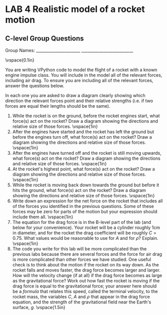 # LAB 4 Realistic model of a rocket motion
## C-level Group Questions


Group Names: \_\_\_\_\_\_\_\_\_\_\_\_\_\_\_\_\_\_\_\_\_\_
\_\_\_\_\_\_\_\_\_\_\_\_\_\_\_\_\_\_\_\_\_\_\_\_\_\_

\vspace{0.1in}

You are writing VPython code to model the flight of a rocket with a
known engine impulse class. You will include in the model all of the
relevant forces, including air drag. To ensure you are including all of
the relevant forces, answer the questions below.

In each one you are asked to draw a diagram clearly showing which
direction the relevant forces point and their relative strengths (i.e.
if two forces are equal their lengths should be the same).

1.  While the rocket is on the ground, before the rocket engines start,
    what force(s) act on the rocket? Draw a diagram showing the
    directions and relative size of those forces.
\vspace{1in}
2.  After the engines have started and the rocket has left the ground
    but before the engines turn off, what force(s) act on the rocket?
    Draw a diagram showing the directions and relative size of those
    forces.
\vspace{1in}
3.  After the engines have turned off and the rocket is still moving
    upwards, what force(s) act on the rocket? Draw a diagram showing the
    directions and relative size of those forces.
\vspace{1in}
4.  At the rocket's highest point, what force(s) act on the rocket? Draw
    a diagram showing the directions and relative size of those forces.
\vspace{1in}
5.  While the rocket is moving back down towards the ground but before
    it hits the ground, what force(s) act on the rocket? Draw a diagram
    showing the directions and relative size of those forces.
\vspace{1in}
6.  Write down an expression for the net force on the rocket that includes
    all of the forces you identified in the previous questions. Some of these
    forces may be zero for parts of the motion but your expression should
    include them all.
\vspace{1in}
7.  The equation for the drag force is in the B-level part of the lab (and below for your convenience). Your rocket will be a cylinder roughly 1cm in diameter, and for the rocket the drag coefficient will be roughly $C=0.75$. What values would be reasonable to use for $A$ and for $\rho$? Explain.
\vspace{1in}
8.  The code you write for this lab will be more complicated than the previous labs
    because there are several forces and the force for air drag is more complicated
    than other forces we have studied. One useful check is to think about the motion
    if the rocket on its way down. As the rocket falls and moves faster, the drag force
    becomes larger and larger. How will the velocity change (if at all) if the drag force
    becomes as large as the gravitational force? Work out how fast the rocket is moving
    if the drag force is equal to the gravitational force; your answer here should be a
    *formula* that relates this speed, called the terminal velocity, to the rocket mass,
    the variables $C$, $A$ and $\rho$ that appear in the drag force equation, and the strength
    of the gravitational field near the Earth's surface, $g$.
\vspace{1.5in}

<!-- **EQUATION FOR DRAG FORCE:**

$${\overrightarrow{F}}_{D} = - \frac{\text{CA}\rho}{2}\left| \overrightarrow{v} \right|^{2}\widehat{v}$$

where C is a dimensionless number called the "coefficient of drag", A is
the cross-sectional area of the object in flight, $\rho$ is the density of
the fluid (here air) through which the object moves and $\vec{v}$ is the
velocity vector of the object. -->
